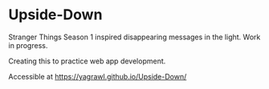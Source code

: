 # Upside-Down

Stranger Things Season 1 inspired disappearing messages in the light. Work in progress.

Creating this to practice web app development.

Accessible at https://yagrawl.github.io/Upside-Down/
